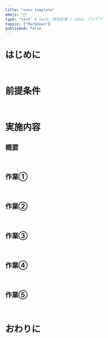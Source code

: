 ```yaml
---
title: "zenn templete"
emoji: "🎃"
type: "tech" # tech: 技術記事 / idea: アイデア
topics: ["Markdown"]
published: false
---
```

# はじめに

<br>

# 前提条件

<br>

# 実施内容
## 概要

<br>

## 作業①

<br>

## 作業②

<br>

## 作業③

<br>

## 作業④

<br>

## 作業⑤

<br>

# おわりに

